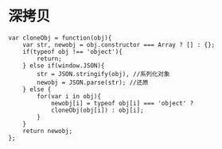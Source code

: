 # 深拷贝
 

    var cloneObj = function(obj){
        var str, newobj = obj.constructor === Array ? [] : {};
        if(typeof obj !== 'object'){
            return;
        } else if(window.JSON){
            str = JSON.stringify(obj), //系列化对象
            newobj = JSON.parse(str); //还原
        } else {
            for(var i in obj){
                newobj[i] = typeof obj[i] === 'object' ? 
                cloneObj(obj[i]) : obj[i]; 
            }
        }
        return newobj;
    };


